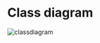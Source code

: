 # Class diagram

![classdiagram](https://user-images.githubusercontent.com/42335542/69199829-3a460280-0b74-11ea-829a-af3a3fda121c.png)
